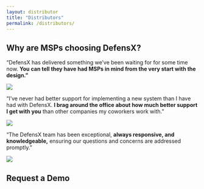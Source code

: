 ```yaml
---
layout: distributor
title: "Distributors"
permalink: /distributors/
---
```



<div id="why-are-msp-choosing">
  <div class="container py-5">
      <div class="moderm_box text-center">
          <h2>Why are MSPs choosing DefensX?</h2> </div>
      <div class="row">
          <div class="col-md-4 testimonial-box">
              <div class="bluebox">
                  <p>“DefensX has delivered something we’ve been waiting for for some time now. <strong>You can tell they have had MSPs in mind from the very start with the design.”</strong></p>
              </div>
              <div class="logo-box">
                  <p class="buttons"><img src="{{ site.baseurl }}/assets/images/for-msps/blue-castle.png"></p>
              </div>
          </div>
          <div class="col-md-4 testimonial-box">
              <div class="bluebox">
                  <p>“I’ve never had better support for implementing a new system than I have had with DefensX. <strong>I brag around the office about how much better support I get with you</strong> than other companies my coworkers work with.”</p>
              </div>
              <div class="logo-box">
                  <p class="buttons"><img src="{{ site.baseurl }}/assets/images/for-msps/karpel.png"></p>
              </div>
          </div>
          <div class="col-md-4 testimonial-box">
              <div class="bluebox">
                  <p>“The DefensX team has been exceptional, <strong>always responsive, and knowledgeable,</strong> ensuring our questions and concerns are addressed promptly.”</p>
              </div>
              <div class="logo-box">
                  <p class="buttons"><img src="{{ site.baseurl }}/assets/images/for-msps/titanium.png"></p>
              </div>
          </div>
      </div>
  </div>
</div>

<div class="request-demo">
<div class="container">
    <div class="row">
    <div class="col-md-10">
        <div class="text text-center"><h2>Request a Demo</h2></div>
        <div class="form"></div>
        </div>
    </div>
    </div>
</div>